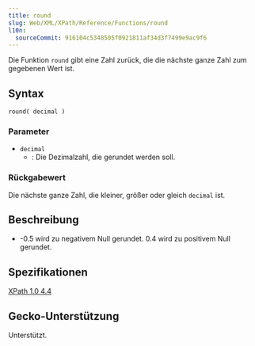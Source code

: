 ```yaml
---
title: round
slug: Web/XML/XPath/Reference/Functions/round
l10n:
  sourceCommit: 916104c5348505f0921811af34d3f7499e9ac9f6
---
```


Die Funktion `round` gibt eine Zahl zurück, die die nächste ganze Zahl zum gegebenen Wert ist.

## Syntax

```plain
round( decimal )
```

### Parameter

- `decimal`
  - : Die Dezimalzahl, die gerundet werden soll.

### Rückgabewert

Die nächste ganze Zahl, die kleiner, größer oder gleich `decimal` ist.

## Beschreibung

- \-0.5 wird zu negativem Null gerundet. 0.4 wird zu positivem Null gerundet.

## Spezifikationen

[XPath 1.0 4.4](https://www.w3.org/TR/1999/REC-xpath-19991116/#function-round)

## Gecko-Unterstützung

Unterstützt.
